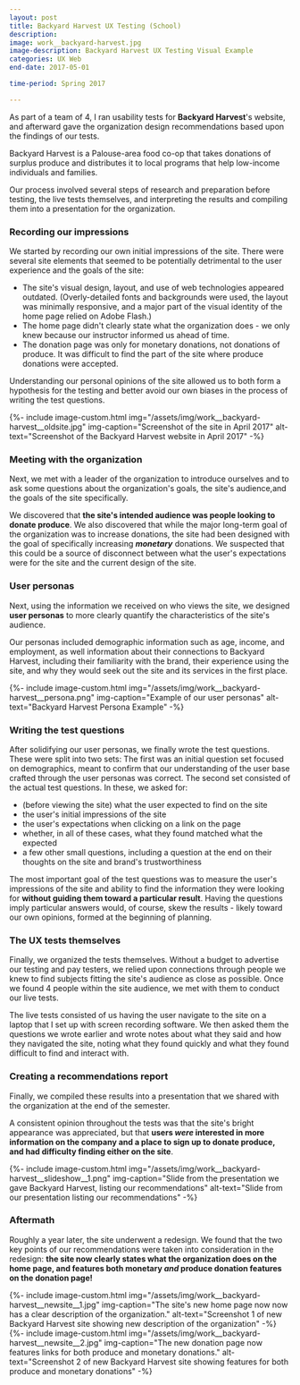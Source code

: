 ```yaml
---
layout: post
title: Backyard Harvest UX Testing (School)
description: 
image: work__backyard-harvest.jpg
image-description: Backyard Harvest UX Testing Visual Example
categories: UX Web
end-date: 2017-05-01

time-period: Spring 2017

---
```


As part of a team of 4, I ran usability tests for **Backyard Harvest**'s website, and afterward gave the organization design recommendations based upon the findings of our tests.

Backyard Harvest is a Palouse-area food co-op that takes donations of surplus produce and distributes it to local programs that help low-income individuals and families.

Our process involved several steps of research and preparation before testing, the live tests themselves, and interpreting the results and compiling them into a presentation for the organization.

### Recording our impressions
We started by recording our own initial impressions of the site. There were several site elements that seemed to be potentially detrimental to the user experience and the goals of the site:
- The site's visual design, layout, and use of web technologies appeared outdated. (Overly-detailed fonts and backgrounds were used, the layout was minimally responsive, and a major part of the visual identity of the home page relied on Adobe Flash.)
- The home page didn't clearly state what the organization does - we only knew because our instructor informed us ahead of time.
- The donation page was only for monetary donations, not donations of produce. It was difficult to find the part of the site where produce donations were accepted.

Understanding our personal opinions of the site allowed us to both form a hypothesis for the testing and better avoid our own biases in the process of writing the test questions.

<figcaption></figcaption>
{%- include image-custom.html   img="/assets/img/work__backyard-harvest__oldsite.jpg" img-caption="Screenshot of the site in April 2017" alt-text="Screenshot of the Backyard Harvest website in April 2017" -%}

### Meeting with the organization
Next, we met with a leader of the organization to introduce ourselves and to ask some questions about the organization's goals, the site's audience,and the goals of the site specifically. 

We discovered that **the site's intended audience was people looking to donate produce**. We also discovered that while the major long-term goal of the organization was to increase donations, the site had been designed with the goal of specifically increasing ***monetary*** donations. We suspected that this could be a source of disconnect between what the user's expectations were for the site and the current design of the site.

### User personas
Next, using the information we received on who views the site, we designed **user personas** to more clearly quantify the characteristics of the site's audience.

Our personas included demographic information such as age, income, and employment, as well information about their connections to Backyard Harvest, including their familiarity with the brand, their experience using the site, and why they would seek out the site and its services in the first place.

<figcaption></figcaption>
{%- include image-custom.html   img="/assets/img/work__backyard-harvest__persona.png" img-caption="Example of our user personas" alt-text="Backyard Harvest Persona Example" -%}

### Writing the test questions
After solidifying our user personas, we finally wrote the test questions. These were split into two sets:
The first was an initial question set focused on demographics, meant to confirm that our understanding of the user base crafted through the user personas was correct.
The second set consisted of the actual test questions. In these, we asked for:
- (before viewing the site) what the user expected to find on the site
- the user's initial impressions of the site
- the user's expectations when clicking on a link on the page
- whether, in all of these cases, what they found matched what the expected
- a few other small questions, including a question at the end on their thoughts on the site and brand's trustworthiness

The most important goal of the test questions was to measure the user's impressions of the site and ability to find the information they were looking for **without guiding them toward a particular result**. Having the questions imply particular answers would, of course, skew the results - likely toward our own opinions, formed at the beginning of planning.

### The UX tests themselves
Finally, we organized the tests themselves.
Without a budget to advertise our testing and pay testers, we relied upon connections through people we knew to find subjects fitting the site's audience as close as possible. Once we found 4 people within the site audience, we met with them to conduct our live tests.

The live tests consisted of us having the user navigate to the site on a laptop that I set up with screen recording software. We then asked them the questions we wrote earlier and wrote notes about what they said and how they navigated the site, noting what they found quickly and what they found difficult to find and interact with.

### Creating a recommendations report

Finally, we compiled these results into a presentation that we shared with the organization at the end of the semester.

A consistent opinion throughout the tests was that the site's bright appearance was appreciated, but that **users *were* interested in more information on the company and a place to sign up to donate produce, and had difficulty finding either on the site**.

<figcaption></figcaption>
{%- include image-custom.html img="/assets/img/work__backyard-harvest__slideshow__1.png" img-caption="Slide from the presentation we gave Backyard Harvest, listing our recommendations" alt-text="Slide from our presentation listing our recommendations" -%}

### Aftermath

Roughly a year later, the site underwent a redesign. We found that the two key points of our recommendations were taken into consideration in the redesign: **the site now clearly states what the organization does on the home page, and features both monetary *and* produce donation features on the donation page!**

<figcaption></figcaption>
{%- include image-custom.html   img="/assets/img/work__backyard-harvest__newsite__1.jpg" img-caption="The site's new home page now now has a clear description of the organization." alt-text="Screenshot 1 of new Backyard Harvest site showing new description of the organization" -%}

<figcaption></figcaption>
{%- include image-custom.html   img="/assets/img/work__backyard-harvest__newsite__2.jpg" img-caption="The new donation page now features links for both produce and monetary donations." alt-text="Screenshot 2 of new Backyard Harvest site showing features for both produce and monetary donations" -%}

